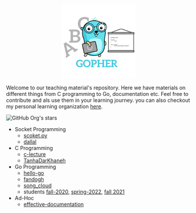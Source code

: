 <p align="center">
  <img height=200px src="https://github.com/cng-by-example/.github/raw/main/profile/img/banner.png"></img>
</p>

Welcome to our teaching material's repository. Here we have materials on different things from C programming to Go, documentation etc.
Feel free to contribute and als use 
them in your learning journey. you can also checkout my personal learning organization [here](https://github.com/1995parham-learning).

![GitHub Org's stars](https://img.shields.io/github/stars/1995parham-teaching?style=social)

- Socket Programming
  - [scoket.py](https://github.com/1995parham-teaching/socket.py)
  - [dallal](https://github.com/1995parham-teaching/dallal)
- C Programming
  - [c-lecture](https://github.com/1995parham-teaching/c-lecture)
  - [TanhaDarKhaneh](https://github.com/1995parham-teaching/TanhaDarKhaneh)
- Go Programming
  - [hello-go](https://github.com/1995parham-teaching/hello-go)
  - [fandogh](https://github.com/1995parham-teaching/fandogh)
  - [song_cloud](https://github.com/1995parham-teaching/song_cloud)
  - students [fall-2020](https://github.com/1995parham-teaching/students-fall-2020), [spring-2022](https://github.com/1995parham-teaching/students-spring-2022), [fall 2021](https://github.com/1995parham-teaching/students-fall-2021)
- Ad-Hoc
  - [effective-documentation](https://github.com/1995parham-teaching/effective-documentation)
